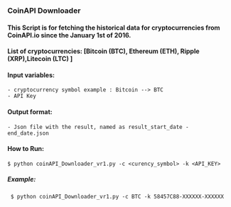 ### CoinAPI Downloader

#### This Script is for fetching the historical data for cryptocurrencies from CoinAPI.io since the January 1st of 2016.
#### List of cryptocurrencies: [Bitcoin (BTC), Ethereum (ETH), Ripple (XRP),Litecoin (LTC) ]
#### Input variables: 
    - cryptocurrency symbol example : Bitcoin --> BTC
    - API Key
#### Output format:
    - Json file with the result, named as result_start_date - end_date.json

#### How to Run:
    $ python coinAPI_Downloader_vr1.py -c <curency_symbol> -k <API_KEY>
     
##### Example:
     $ python coinAPI_Downloader_vr1.py -c BTC -k 58457C88-XXXXXX-XXXXXX
